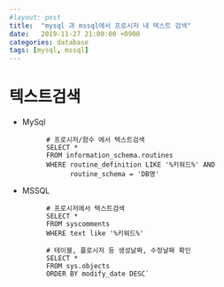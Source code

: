 ```yaml
---
#layout: post
title:  "mysql 과 mssql에서 프로시저 내 텍스트 검색"
date:   2019-11-27 21:00:00 +0900
categories: database 
tags: [mysql, mssql]
---
```

# 텍스트검색

-   MySql
    
    ```
          # 프로시저/함수 에서 텍스트검색
          SELECT * 
          FROM information_schema.routines 
          WHERE routine_definition LIKE '%키워드%' AND 
                routine_schema = 'DB명'
    ```
    
-   MSSQL
    
    ```
          # 프로시저에서 텍스트검색
          SELECT * 
          FROM syscomments 
          WHERE text like '%키워드%'
    ```
    
    ```
          # 테이블, 플로시저 등 생성날짜, 수정날짜 확인
          SELECT * 
          FROM sys.objects 
          ORDER BY modify_date DESC` 
    ```